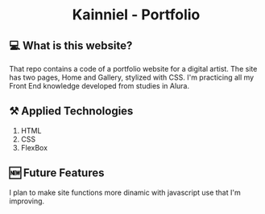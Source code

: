 <h1 align = "center"> 
Kainniel - Portfolio
</h1>

## 💻 What is this website?

That repo contains a code of a portfolio website for a digital artist. The site has two pages, Home and Gallery, stylized with CSS.
I'm practicing all my Front End knowledge developed from studies in Alura.

## ⚒️ Applied Technologies
1. HTML
1. CSS
1. FlexBox

## 🆕 Future Features 
I plan to make site functions more dinamic with javascript use that I'm improving.
